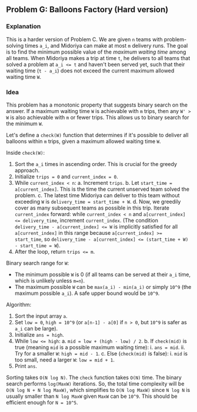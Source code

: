 ## Problem G: Balloons Factory (Hard version)

### Explanation

This is a harder version of Problem C. We are given `n` teams with problem-solving times `a_i`, and Midoriya can make at most `m` delivery runs. The goal is to find the minimum possible value of the *maximum waiting time* among all teams. When Midoriya makes a trip at time `t`, he delivers to all teams that solved a problem at `a_i <= t` and haven't been served yet, such that their waiting time (`t - a_i`) does not exceed the current maximum allowed waiting time `W`.

### Idea

This problem has a monotonic property that suggests binary search on the answer. If a maximum waiting time `W` is achievable with `m` trips, then any `W' > W` is also achievable with `m` or fewer trips. This allows us to binary search for the minimum `W`.

Let's define a `check(W)` function that determines if it's possible to deliver all balloons within `m` trips, given a maximum allowed waiting time `W`.

Inside `check(W)`:
1. Sort the `a_i` times in ascending order. This is crucial for the greedy approach.
2. Initialize `trips = 0` and `current_index = 0`.
3. While `current_index < n`:
    a. Increment `trips`.
    b. Let `start_time = a[current_index]`. This is the time the current unserved team solved the problem.
    c. The latest time Midoriya can deliver to this team without exceeding `W` is `delivery_time = start_time + W`.
    d. Now, we greedily cover as many subsequent teams as possible in this trip. Iterate `current_index` forward: while `current_index < n` and `a[current_index] <= delivery_time`, increment `current_index`. (The condition `delivery_time - a[current_index] <= W` is implicitly satisfied for all `a[current_index]` in this range because `a[current_index] >= start_time`, so `delivery_time - a[current_index] <= (start_time + W) - start_time = W`).
4. After the loop, return `trips <= m`.

Binary search range for `W`:
- The minimum possible `W` is 0 (if all teams can be served at their `a_i` time, which is unlikely unless `m=n`).
- The maximum possible `W` can be `max(a_i) - min(a_i)` or simply `10^9` (the maximum possible `a_i`). A safe upper bound would be `10^9`.

Algorithm:
1. Sort the input array `a`.
2. Set `low = 0`, `high = 10^9` (or `a[n-1] - a[0]` if `n > 0`, but `10^9` is safer as `a_i` can be large).
3. Initialize `ans = high`.
4. While `low <= high`:
    a. `mid = low + (high - low) / 2`.
    b. If `check(mid)` is true (meaning `mid` is a possible maximum waiting time):
        i. `ans = mid`.
        ii. Try for a smaller `W`: `high = mid - 1`.
    c. Else (`check(mid)` is false):
        i. `mid` is too small, need a larger `W`: `low = mid + 1`.
5. Print `ans`.

Sorting takes `O(N log N)`. The `check` function takes `O(N)` time. The binary search performs `log(MaxW)` iterations. So, the total time complexity will be `O(N log N + N log MaxW)`, which simplifies to `O(N log MaxW)` since `N log N` is usually smaller than `N log MaxW` given `MaxW` can be `10^9`. This should be efficient enough for `N = 10^5`.

